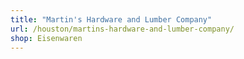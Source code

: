 ```yaml
---
title: "Martin's Hardware and Lumber Company"
url: /houston/martins-hardware-and-lumber-company/
shop: Eisenwaren
---
```

